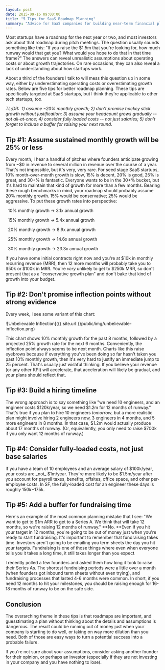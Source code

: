 ```yaml
---
layout: post
date: 2015-09-16 09:00:00
title: "5 Tips for SaaS Roadmap Planning"
summary: "Advice for SaaS companies for building near-term financial plans."
---
```

Most startups have a roadmap for the next year or two, and most investors ask about that roadmap during pitch meetings. The question usually sounds something like this: "If you raise the $1.5m that you're looking for, how much runway would that get you? What would you hope to do that in that time frame?" The answers can reveal unrealistic assumptions about operating costs or about growth trajectories. On rare occasions, they can also reveal a lack of understanding about how startups work.

About a third of the founders I talk to will mess this question up in some way, either by underestimating operating costs or overestimating growth rates. Below are five tips for better roadmap planning. These tips are specifically targeted at SaaS startups, but I think they're applicable to other tech startups, too.

*TL;DR:&nbsp;&nbsp;1) assume ~20% monthly growth; 2) don't promise hockey stick growth without justification; 3) assume your headcount grows gradually -- not all-at-once; 4) consider fully loaded costs -- not just salaries; 5) don't forget to include a buffer for raising your next round.*

## Tip #1: Assume sustained monthly growth will be 25% or less

Every month, I hear a handful of pitches where founders anticipate growing from ~$0 in revenue to several million in revenue over the course of a year. That's not impossible, but it's very, very rare. For seed stage SaaS startups, 10% month-over-month growth is slow, 15% is decent, 20% is good, 25% is great, and 30+% is fantastic. Everyone wants to be in the 30+% bucket, but it's hard to maintain that kind of growth for more than a few months. Bearing these rough benchmarks in mind, your roadmap should probably assume 20% monthly growth. 15% would be conservative; 25% would be aggressive. To put these growth rates into perspective:

&nbsp;&nbsp;10% monthly growth → 3.1x annual growth

&nbsp;&nbsp;15% monthly growth → 5.4x annual growth  

&nbsp;&nbsp;20% monthly growth → 8.9x annual growth  

&nbsp;&nbsp;25% monthly growth → 14.6x annual growth  

&nbsp;&nbsp;30% monthly growth → 23.3x annual growth  

If you have some initial contracts right now and you're at $10k in monthly recurring revenue (MRR), then 12 more months will probably take you to $50k or $100k in MRR. You're _very_ unlikely to get to $250k MRR, so don't present that as a "conservative growth plan" and don't bake that kind of growth into your budget.

## Tip #2: Don't promise inflection points without strong evidence

Every week, I see some variant of this chart: 

![Unbelievable Inflection]({{ site.url }}public/img/unbelievable-inflection.png)

This chart shows 10% monthly growth for the past 8 months, followed by a projected 25% growth rate for the next 6 months. Conveniently, the inflection point always seems to be next month. Charts like this raise eyebrows because if everything you've been doing so far hasn't taken you past 10% monthly growth, then it's very hard to justify an immediate jump to 25 percent. That's usually just wishful thinking. If you believe your revenue (or any other KPI) will accelerate, that acceleration will likely be gradual, and your plans should reflect that.

## Tip #3: Build a hiring timeline

The wrong approach is to say something like "we need 10 engineers, and an engineer costs $120k/year, so we need $1.2m for 12 months of runway." That's true if you plan to hire 10 engineers _tomorrow_, but a more realistic plan might involve hiring 2 engineers now, 3 engineers in 4 months, and 5 more engineers in 8 months. In that case, $1.2m would actually produce about 17 months of runway. (Or, equivalently, you only need to raise $700k if you only want 12 months of runway.)

## Tip #4: Consider fully-loaded costs, not just base salaries

If you have a team of 10 employees and an average salary of $100k/year, your costs are _not_ $1m/year. They're more likely to be $1.5m/year after you account for payroll taxes, benefits, offsites, office space, and other per-employee costs. In SF, the fully-loaded cost for an engineer these days is roughly $150k-$175k.

## Tip #5: Add a buffer for fundraising time

Here's an example of the most common planning mistake that I see: "We want to get to $1m ARR to get to a Series A. We think that will take 12 months, so we're raising 12 months of runway." **No. **Even if you hit your target in 12 months, you're going to be out of money just when you're ready to start fundraising. It's important to remember that fundraising takes time. Investors aren't going to be emailing you term sheets the day you hit your targets. Fundraising is one of those things where even when everyone tells you it takes a long time, it still takes longer than you expect.

I recently polled a few founders and asked them how long it took to raise their Series As. The shortest fundraising periods were a little over a month (when founders got inbound term sheets without even trying), and fundraising processes that lasted 4-6 months were common. In short, if you need 12 months to hit your milestones, you should be raising enough for 16-18 months of runway to be on the safe side.

## Conclusion
The overarching theme in these tips is that roadmaps are important, and guesstimating a plan without thinking about the details and assumptions is dangerous. The result could be running out of money just when your company is starting to do well, or taking on way more dilution than you need. Both of those are easy ways to turn a potential success into a probable failure.

If you're not sure about your assumptions, consider asking another founder for their opinion, or perhaps an investor (especially if they are not investing in your company and you have nothing to lose).